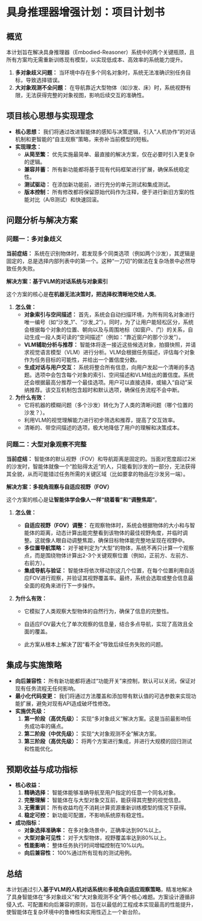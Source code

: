 # 具身推理器增强计划：项目计划书

## 概览

本计划旨在解决具身推理器（Embodied-Reasoner）系统中的两个关键瓶颈，且所有方案均无需重新训练现有模型，以实现低成本、高效率的系统能力提升。

1. **多对象歧义问题：** 当环境中存在多个同名对象时，系统无法准确识别任务目标，导致选择错误。
2. **大对象观测不全问题：** 在导航靠近大型物体（如沙发、床）时，系统视野有限，无法获得完整的对象视图，影响后续交互的准确性。

## 项目核心思想与实现理念

- **核心思想：** 我们将通过改进智能体的感知与决策逻辑，引入“人机协作”的对话机制和更智能的“自主观察”策略，来弥补当前模型的短板。
- **实现理念：**
  - **从简至繁：** 优先实施最简单、最直接的解决方案，仅在必要时引入更复杂的逻辑。
  - **兼容并蓄：** 所有新功能都将基于现有代码框架进行扩展，确保系统稳定性。
  - **测试驱动：** 在添加新功能前，进行充分的单元测试和集成测试。
  - **版本控制：** 所有修改都将保留原始代码作为注释，便于进行新旧方案的性能对比（A/B测试）和快速回滚。

## 问题分析与解决方案

### 问题一：多对象歧义

**当前症结：** 系统在识别物体时，若发现多个同类选项（例如两个沙发），其逻辑是固定的，总是选择内部列表中的第一个。这种“一刀切”的做法在复杂场景中必然导致任务失败。

**解决方案：基于VLM的对话系统与对象索引**

这个方案的核心是**在机器无法决策时，把选择权清晰地交给人类**。

1. **怎么做：**
   - **对象索引与空间描述：** 首先，系统会自动扫描环境，为所有同名对象进行唯一编号（如“沙发_1”、“沙发_2”）。同时，为了让用户能轻松区分，系统会根据每个对象的位置、朝向以及与周围地标（如窗户、门）的关系，自动生成一段人类可读的“空间描述”（例如：“靠近窗户的那个沙发”）。
   - **VLM辅助分析与推荐：** 智能体将逐一接近这些候选对象，拍摄快照，并请求视觉语言模型（VLM）进行分析。VLM会根据任务描述，评估每个对象作为任务目标的可能性，并给出一个置信度分数。
   - **生成对话与用户交互：** 系统将整合所有信息，向用户发起一个清晰的多选题。选项中会包含每个对象的索引、空间描述和VLM给出的置信度。系统还会根据最高分推荐一个最佳选项。用户可以直接选择，或输入“自动”采纳推荐。该交互机制包含超时和默认选项，确保任务流程不会中断。
2. **为什么有效：**
   - 它将机器的模糊问题（多个沙发）转化为了人类的清晰问题（哪个位置的沙发？）。
   - 利用VLM的视觉理解能力进行初步筛选和推荐，提高了交互效率。
   - 清晰的、带空间描述的选项，极大地降低了用户的理解和决策成本。

### 问题二：大型对象观察不完整

**当前症结：** 智能体的默认视野（FOV）和导航距离是固定的。当面对宽度超过2米的沙发时，智能体就像一个“脸贴得太近”的人，只能看到沙发的一部分，无法获得其全貌，从而可能错过任务所需的关键区域（比如要拿的物品在沙发另一端）。

**解决方案：多视角观察与自适应视野（FOV）**

这个方案的核心是**让智能体学会像人一样“绕着看”和“调整焦距”**。

1. **怎么做：**

   - **自适应视野（FOV）调整：** 在观察物体时，系统会根据物体的大小和与智能体的距离，动态计算出能完整看到该物体的最佳视野角度，并临时调整。这就像人眼自动调整焦距，确保目标物体能完整地呈现在视野中。
   - **多位置导航策略：** 对于被判定为“大型”的物体，系统不再只计算一个观察点，而是围绕物体计算出2-3个关键观察位置（例如，正前方、左前方、右前方）。
   - **集成导航与验证：** 智能体将依次移动到这几个位置，在每个位置利用自适应FOV进行观察，并验证其视野覆盖率。最终，系统会选取或整合信息最全面的视角来进行下一步操作。

2. **为什么有效：**

   - 它模拟了人类观察大型物体的自然行为，确保了信息的完整性。
   - 自适应FOV最大化了单次观察的信息量，结合多点导航，实现了高效且全面的覆盖。

   - 此方案从根本上解决了因“看不全”导致后续任务失败的问题。

## 集成与实施策略

- **向后兼容性：** 所有新功能都将通过“功能开关”来控制，默认可以关闭，保证对现有任务流程无任何影响。
- **最小化代码变更：** 我们将通过方法覆盖和添加带有默认值的可选参数来实现功能扩展，避免对现有API造成破坏性修改。
- **实施优先级：**
  1. **第一阶段（高优先级）：** 实现“多对象歧义”解决方案。这是当前最影响任务成功率的痛点。
  2. **第二阶段（中优先级）：** 实现“大对象观测不全”解决方案。
  3. **第三阶段（高优先级）：** 将两个方案进行集成，并进行大规模的回归测试和性能优化。

## 预期收益与成功指标

- **核心收益：**
  1. **精确选择：** 智能体能够准确导航至用户指定的任意一个同名对象。
  2. **完整理解：** 智能体在与大型对象交互前，能获得其完整的视觉信息。
  3. **无需重训：** 所有收益均在不消耗计算资源重新训练模型的情况下获得。
  4. **稳定可控：** 新功能可配置，不影响系统原有稳定性。
- **成功指标：**
  - **对象选择准确率：** 在多对象场景中，正确率达到90%以上。
  - **大型对象可见性：** 对于大型物体，视野覆盖率达到80%以上。
  - **性能影响：** 整体任务执行时间增幅控制在10%以内。
  - **向后兼容性：** 100%通过所有现有的测试用例。

## 总结

本计划通过引入**基于VLM的人机对话系统**和**多视角自适应观察策略**，精准地解决了具身智能体在“多对象歧义”和“大对象观测不全”两个核心难题。方案设计遵循非侵入式、可配置和向后兼容的原则，旨在以最低的工程成本实现最高的性能提升，使智能体在复杂环境中的鲁棒性和实用性迈上一个新台阶。
